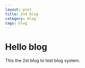 ```yaml
---
layout: post
title: 2nd blog
category: blog
tags: blog
---
```


Hello blog
===============

This the 2st blog to test blog system.
